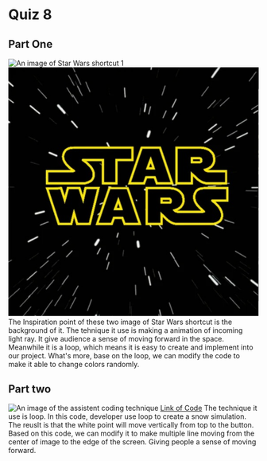 # Quiz 8
## Part One
![An image of Star Wars shortcut 1](ZBUT44PMRFADHCWT5ZRJQSAQYQ.png.avif)
![An imgae of Star Wars Shortcut 2](1.jpg)
The Inspiration point of these two image of Star Wars shortcut is the background
of it. The tehnique it use is making a animation of incoming light ray. It give 
audience a sense of moving forward in the space. Meanwhile it is a loop, which means
it is easy to create and implement into our project. What's more, base on the loop,
we can modify the code to make it able to change colors randomly.
## Part two
![An image of the assistent coding technique](https://happycoding.io/tutorials/p5js/arrays/images/falling-points-1.png)
[Link of Code](https://happycoding.io/tutorials/p5js/arrays/falling-points)
The technique it use is loop. In this code, developer use loop to create a snow simulation.
The reuslt is that the white point will move vertically from top to the button.
Based on this code, we can modify it to make multiple line moving from the center of
image to the edge of the screen. Giving people a sense of moving forward.